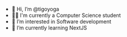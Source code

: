 - 👋 Hi, I’m @tigoyoga
- 👨‍🎓 I'm currently a Computer Science student
- 👀 I’m interested in Software development
- 🌱 I’m currently learning NextJS
